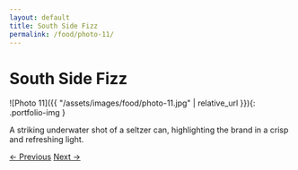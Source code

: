 ```yaml
---
layout: default
title: South Side Fizz
permalink: /food/photo-11/
---
```


# South Side Fizz

![Photo 11]({{ "/assets/images/food/photo-11.jpg" | relative_url }}){: .portfolio-img }
<p class="caption">A striking underwater shot of a seltzer can, highlighting the brand in a crisp and refreshing light.</p>
<div class="nav-links">
  <a href="{{ '/food/photo-10/' | relative_url }}">&#8592; Previous</a>
  <a href="{{ '/food/photo-12/' | relative_url }}">Next &#8594;</a>
</div>